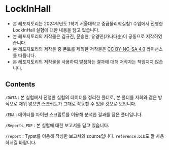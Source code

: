# LockInHall
- 본 레포지토리는 2024학년도 1학기 서울대학교 중급물리학실험1 수업에서 진행한 LockInHall 실험에 대한 내용을 담고 있습니다.
- 본 레포지토리의 저작물은 김규진, 문승현, 유경민(가나다순)이 공동으로 저작하였습니다.
- 본 레포지토리의 저작물 중 폰트를 제외한 저작물은 [CC BY-NC-SA 4.0](https://creativecommons.org/licenses/by-nc-sa/4.0/) 라이선스를 따릅니다.
- 본 레포지토리의 저작물을 사용하여 발생하는 결과에 대해 저작자는 책임지지 않습니다.

## Contents

`/DATA` : 본 실험에서 진행한 실험의 데이터를 정리한 폴더로, 본 폴더를 저희와 같은 방식으로 채워 넣으면 스크립트가 그대로 작동할 수 있을 것으로 보입니다.

`/EDA` : 데이터를 파이썬 스크립트를 이용해 분석한 결과를 담은 폴더입니다.

`/Reports_PDF` : 본 실험에 대한 보고서를 담고 있습니다.

`/report` : Typst를 이용해 작성한 보고서와 source입니다. `reference.bib`도 잘 사용하시길 바랍니다.